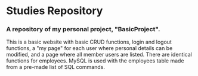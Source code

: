 # Studies Repository
### A repository of my personal project, "BasicProject". <br/>
This is a basic website with basic CRUD functions, login and logout functions, a "my page" for each user where personal details can be modified, and a page where all member users are listed. There are identical functions for employees.
MySQL is used with the employees table made from a pre-made list of SQL commands.
